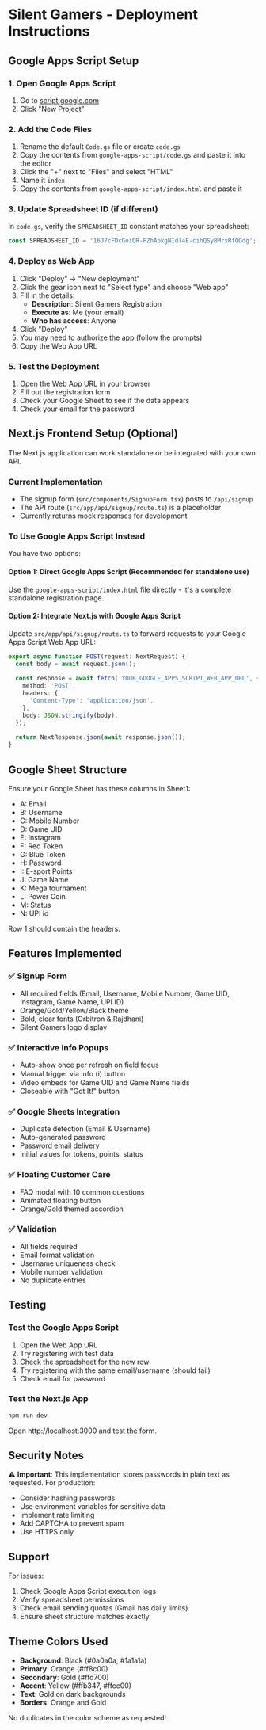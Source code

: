 # Silent Gamers - Deployment Instructions

## Google Apps Script Setup

### 1. Open Google Apps Script
1. Go to [script.google.com](https://script.google.com)
2. Click "New Project"

### 2. Add the Code Files
1. Rename the default `Code.gs` file or create `code.gs`
2. Copy the contents from `google-apps-script/code.gs` and paste it into the editor
3. Click the "+" next to "Files" and select "HTML"
4. Name it `index`
5. Copy the contents from `google-apps-script/index.html` and paste it

### 3. Update Spreadsheet ID (if different)
In `code.gs`, verify the `SPREADSHEET_ID` constant matches your spreadsheet:
```javascript
const SPREADSHEET_ID = '16J7cFDcGoiQR-FZhApkgNIdl4E-cihQSyBMrxRfQGdg';
```

### 4. Deploy as Web App
1. Click "Deploy" → "New deployment"
2. Click the gear icon next to "Select type" and choose "Web app"
3. Fill in the details:
   - **Description**: Silent Gamers Registration
   - **Execute as**: Me (your email)
   - **Who has access**: Anyone
4. Click "Deploy"
5. You may need to authorize the app (follow the prompts)
6. Copy the Web App URL

### 5. Test the Deployment
1. Open the Web App URL in your browser
2. Fill out the registration form
3. Check your Google Sheet to see if the data appears
4. Check your email for the password

## Next.js Frontend Setup (Optional)

The Next.js application can work standalone or be integrated with your own API.

### Current Implementation
- The signup form (`src/components/SignupForm.tsx`) posts to `/api/signup`
- The API route (`src/app/api/signup/route.ts`) is a placeholder
- Currently returns mock responses for development

### To Use Google Apps Script Instead
You have two options:

#### Option 1: Direct Google Apps Script (Recommended for standalone use)
Use the `google-apps-script/index.html` file directly - it's a complete standalone registration page.

#### Option 2: Integrate Next.js with Google Apps Script
Update `src/app/api/signup/route.ts` to forward requests to your Google Apps Script Web App URL:

```typescript
export async function POST(request: NextRequest) {
  const body = await request.json();
  
  const response = await fetch('YOUR_GOOGLE_APPS_SCRIPT_WEB_APP_URL', {
    method: 'POST',
    headers: {
      'Content-Type': 'application/json',
    },
    body: JSON.stringify(body),
  });
  
  return NextResponse.json(await response.json());
}
```

## Google Sheet Structure

Ensure your Google Sheet has these columns in Sheet1:
- A: Email
- B: Username
- C: Mobile Number
- D: Game UID
- E: Instagram
- F: Red Token
- G: Blue Token
- H: Password
- I: E-sport Points
- J: Game Name
- K: Mega tournament
- L: Power Coin
- M: Status
- N: UPI id

Row 1 should contain the headers.

## Features Implemented

### ✅ Signup Form
- All required fields (Email, Username, Mobile Number, Game UID, Instagram, Game Name, UPI ID)
- Orange/Gold/Yellow/Black theme
- Bold, clear fonts (Orbitron & Rajdhani)
- Silent Gamers logo display

### ✅ Interactive Info Popups
- Auto-show once per refresh on field focus
- Manual trigger via info (ℹ️) button
- Video embeds for Game UID and Game Name fields
- Closeable with "Got It!" button

### ✅ Google Sheets Integration
- Duplicate detection (Email & Username)
- Auto-generated password
- Password email delivery
- Initial values for tokens, points, status

### ✅ Floating Customer Care
- FAQ modal with 10 common questions
- Animated floating button
- Orange/Gold themed accordion

### ✅ Validation
- All fields required
- Email format validation
- Username uniqueness check
- Mobile number validation
- No duplicate entries

## Testing

### Test the Google Apps Script
1. Open the Web App URL
2. Try registering with test data
3. Check the spreadsheet for the new row
4. Try registering with the same email/username (should fail)
5. Check email for password

### Test the Next.js App
```bash
npm run dev
```
Open http://localhost:3000 and test the form.

## Security Notes

⚠️ **Important**: This implementation stores passwords in plain text as requested. For production:
- Consider hashing passwords
- Use environment variables for sensitive data
- Implement rate limiting
- Add CAPTCHA to prevent spam
- Use HTTPS only

## Support

For issues:
1. Check Google Apps Script execution logs
2. Verify spreadsheet permissions
3. Check email sending quotas (Gmail has daily limits)
4. Ensure sheet structure matches exactly

## Theme Colors Used

- **Background**: Black (#0a0a0a, #1a1a1a)
- **Primary**: Orange (#ff8c00)
- **Secondary**: Gold (#ffd700)
- **Accent**: Yellow (#ffb347, #ffcc00)
- **Text**: Gold on dark backgrounds
- **Borders**: Orange and Gold

No duplicates in the color scheme as requested!